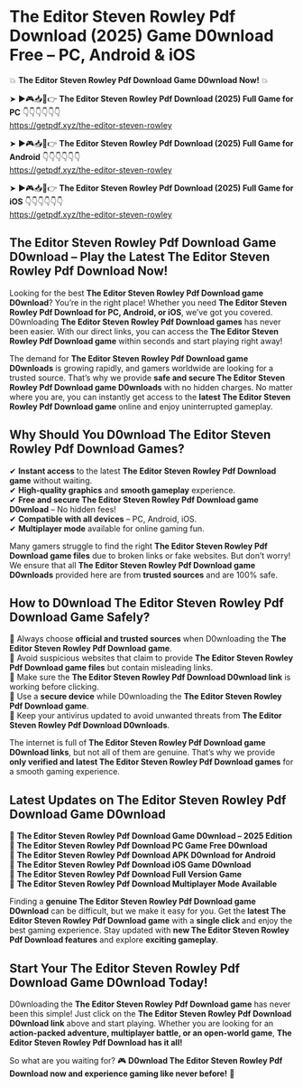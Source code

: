 # The Editor Steven Rowley Pdf Download (2025) Game D0wnload Free – PC, Android & iOS

💥 **The Editor Steven Rowley Pdf Download Game D0wnload Now!** 💥  

➤ ►🎮📥📱👉 **The Editor Steven Rowley Pdf Download (2025) Full Game for PC** 👇👇👇👇👇👇  
https://getpdf.xyz/the-editor-steven-rowley  

➤ ►🎮📥📱👉 **The Editor Steven Rowley Pdf Download (2025) Full Game for Android** 👇👇👇👇👇👇  
https://getpdf.xyz/the-editor-steven-rowley  

➤ ►🎮📥📱👉 **The Editor Steven Rowley Pdf Download (2025) Full Game for iOS** 👇👇👇👇👇👇  
https://getpdf.xyz/the-editor-steven-rowley  

## The Editor Steven Rowley Pdf Download Game D0wnload – Play the Latest The Editor Steven Rowley Pdf Download Now!

Looking for the best **The Editor Steven Rowley Pdf Download game D0wnload**? You’re in the right place! Whether you need **The Editor Steven Rowley Pdf Download for PC, Android, or iOS**, we’ve got you covered. D0wnloading **The Editor Steven Rowley Pdf Download games** has never been easier. With our direct links, you can access the **The Editor Steven Rowley Pdf Download game** within seconds and start playing right away!  

The demand for **The Editor Steven Rowley Pdf Download game D0wnloads** is growing rapidly, and gamers worldwide are looking for a trusted source. That’s why we provide **safe and secure The Editor Steven Rowley Pdf Download game D0wnloads** with no hidden charges. No matter where you are, you can instantly get access to the **latest The Editor Steven Rowley Pdf Download game** online and enjoy uninterrupted gameplay.  

## **Why Should You D0wnload The Editor Steven Rowley Pdf Download Games?**  

✔ **Instant access** to the latest **The Editor Steven Rowley Pdf Download game** without waiting.  
✔ **High-quality graphics** and **smooth gameplay** experience.  
✔ **Free and secure The Editor Steven Rowley Pdf Download game D0wnload** – No hidden fees!  
✔ **Compatible with all devices** – PC, Android, iOS.  
✔ **Multiplayer mode** available for online gaming fun.  

Many gamers struggle to find the right **The Editor Steven Rowley Pdf Download game files** due to broken links or fake websites. But don’t worry! We ensure that all **The Editor Steven Rowley Pdf Download game D0wnloads** provided here are from **trusted sources** and are 100% safe.  

## **How to D0wnload The Editor Steven Rowley Pdf Download Game Safely?**  

📌 Always choose **official and trusted sources** when D0wnloading the **The Editor Steven Rowley Pdf Download game**.  
📌 Avoid suspicious websites that claim to provide **The Editor Steven Rowley Pdf Download game files** but contain misleading links.  
📌 Make sure the **The Editor Steven Rowley Pdf Download D0wnload link** is working before clicking.  
📌 Use a **secure device** while D0wnloading the **The Editor Steven Rowley Pdf Download game**.  
📌 Keep your antivirus updated to avoid unwanted threats from **The Editor Steven Rowley Pdf Download D0wnloads**.  

The internet is full of **The Editor Steven Rowley Pdf Download game D0wnload links**, but not all of them are genuine. That’s why we provide **only verified and latest The Editor Steven Rowley Pdf Download games** for a smooth gaming experience.  

## **Latest Updates on The Editor Steven Rowley Pdf Download Game D0wnload**  

🔹 **The Editor Steven Rowley Pdf Download Game D0wnload – 2025 Edition**  
🔹 **The Editor Steven Rowley Pdf Download PC Game Free D0wnload**  
🔹 **The Editor Steven Rowley Pdf Download APK D0wnload for Android**  
🔹 **The Editor Steven Rowley Pdf Download iOS Game D0wnload**  
🔹 **The Editor Steven Rowley Pdf Download Full Version Game**  
🔹 **The Editor Steven Rowley Pdf Download Multiplayer Mode Available**  

Finding a **genuine The Editor Steven Rowley Pdf Download game D0wnload** can be difficult, but we make it easy for you. Get the **latest The Editor Steven Rowley Pdf Download game** with a **single click** and enjoy the best gaming experience. Stay updated with **new The Editor Steven Rowley Pdf Download features** and explore **exciting gameplay**.  

## **Start Your The Editor Steven Rowley Pdf Download Game D0wnload Today!**  

D0wnloading the **The Editor Steven Rowley Pdf Download game** has never been this simple! Just click on the **The Editor Steven Rowley Pdf Download D0wnload link** above and start playing. Whether you are looking for an **action-packed adventure, multiplayer battle, or an open-world game**, **The Editor Steven Rowley Pdf Download has it all!**  

So what are you waiting for? 🎮 **D0wnload The Editor Steven Rowley Pdf Download now and experience gaming like never before!** 🚀  